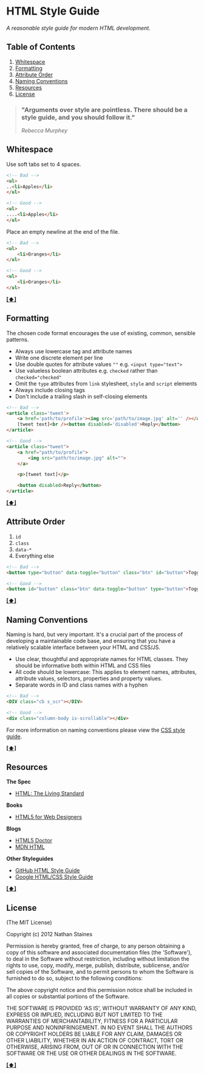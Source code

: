 # HTML Style Guide

*A reasonable style guide for modern HTML development.*

## <a name='TOC'>Table of Contents</a>

1. [Whitespace](#whitespace)
1. [Formatting](#formatting)
1. [Attribute Order](#attribute-order)
1. [Naming Conventions](#naming-conventions)
1. [Resources](#resources)
1. [License](#license)

> ### "Arguments over style are pointless. There should be a style guide, and you should follow it."
>*Rebecca Murphey*

## <a name='whitespace'>Whitespace</a>

Use soft tabs set to 4 spaces.

```html
<!-- Bad -->
<ul>
..<li>Apples</li>
</ul>

<!-- Good -->
<ul>
....<li>Apples</li>
</ul>
```

Place an empty newline at the end of the file.

```html
<!-- Bad -->
<ul>
    <li>Oranges</li>
</ul>
```

```html
<!-- Good -->
<ul>
    <li>Oranges</li>
</ul>

```

**[[⬆]](#TOC)**

## <a name='formatting'>Formatting</a>

The chosen code format encourages the use of existing, common, sensible patterns.

+ Always use lowercase tag and attribute names
+ Write one discrete element per line
+ Use double quotes for attribute values `""` e.g. `<input type="text">`
+ Use valueless boolean attributes e.g. `checked` rather than `checked="checked"`
+ Omit the `type` attributes from `link` stylesheet, `style` and `script` elements
+ Always include closing tags
+ Don't include a trailing slash in self-closing elements

```html
<!-- Bad -->
<article class='tweet'>
    <a href='path/to/profile'><img src='path/to/image.jpg' alt='' /></a><br />
    [tweet text]<br /><button disabled='disabled'>Reply</button>
</article>

<!-- Good -->
<article class="tweet">
    <a href="path/to/profile">
        <img src="path/to/image.jpg" alt="">
    </a>

    <p>[tweet text]</p>

    <button disabled>Reply</button>
</article>
```

**[[⬆]](#TOC)**

## <a name='attribute-order'>Attribute Order</a>

1. `id`
1. `class`
1. `data-*`
1. Everything else

```html
<!-- Bad -->
<button type="button" data-toggle="button" class="btn" id="button">Toggle</button>

<!-- Good -->
<button id="button" class="btn" data-toggle="button" type="button">Toggle</button>
```

**[[⬆]](#TOC)**

## <a name='naming-conventions'>Naming Conventions</a>

Naming is hard, but very important. It's a crucial part of the process of developing a maintainable code base, and ensuring that you have a relatively scalable interface between your HTML and CSS/JS.

+ Use clear, thoughtful and appropriate names for HTML classes. They should be informative both within HTML and CSS files
+ All code should be lowercase: This applies to element names, attributes, attribute values, selectors, properties and property values.
+ Separate words in ID and class names with a hyphen

```html
<!-- Bad -->
<DIV class="cb s_scr"></DIV>

<!-- Good -->
<div class="column-body is-scrollable"></div>
```

For more information on naming conventions please view the [CSS style guide](https://github.com/nathanstaines/style-guides/blob/master/css.md#naming-conventions).

**[[⬆]](#TOC)**

## <a name='resources'>Resources</a>

**The Spec**

+ [HTML: The Living Standard](http://developers.whatwg.org/)

**Books**

+ [HTML5 for Web Designers](http://www.abookapart.com/products/html5-for-web-designers)

**Blogs**

+ [HTML5 Doctor](http://html5doctor.com/)
+ [MDN HTML](https://developer.mozilla.org/en/docs/HTML)

**Other Styleguides**

+ [GitHub HTML Style Guide](https://github.com/styleguide/html)
+ [Google HTML/CSS Style Guide](http://google-styleguide.googlecode.com/svn/trunk/htmlcssguide.xml)

**[[⬆]](#TOC)**

## <a name='license'>License</a>

(The MIT License)

Copyright (c) 2012 Nathan Staines

Permission is hereby granted, free of charge, to any person obtaining
a copy of this software and associated documentation files (the
'Software'), to deal in the Software without restriction, including
without limitation the rights to use, copy, modify, merge, publish,
distribute, sublicense, and/or sell copies of the Software, and to
permit persons to whom the Software is furnished to do so, subject to
the following conditions:

The above copyright notice and this permission notice shall be
included in all copies or substantial portions of the Software.

THE SOFTWARE IS PROVIDED 'AS IS', WITHOUT WARRANTY OF ANY KIND,
EXPRESS OR IMPLIED, INCLUDING BUT NOT LIMITED TO THE WARRANTIES OF
MERCHANTABILITY, FITNESS FOR A PARTICULAR PURPOSE AND NONINFRINGEMENT.
IN NO EVENT SHALL THE AUTHORS OR COPYRIGHT HOLDERS BE LIABLE FOR ANY
CLAIM, DAMAGES OR OTHER LIABILITY, WHETHER IN AN ACTION OF CONTRACT,
TORT OR OTHERWISE, ARISING FROM, OUT OF OR IN CONNECTION WITH THE
SOFTWARE OR THE USE OR OTHER DEALINGS IN THE SOFTWARE.

**[[⬆]](#TOC)**
